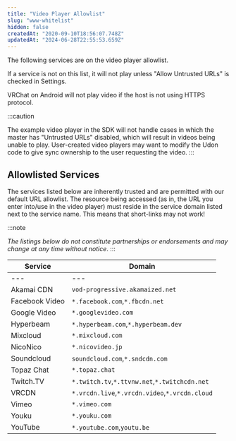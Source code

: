 ```yaml
---
title: "Video Player Allowlist"
slug: "www-whitelist"
hidden: false
createdAt: "2020-09-10T18:56:07.748Z"
updatedAt: "2024-06-28T22:55:53.659Z"
---
```


The following services are on the video player allowlist.

If a service is not on this list, it will not play unless "Allow Untrusted URLs" is checked in Settings.

VRChat on Android will not play video if the host is not using HTTPS protocol.

:::caution

The example video player in the SDK will not handle cases in which the master has "Untrusted URLs" disabled, which will result in videos being unable to play. User-created video players may want to modify the Udon code to give sync ownership to the user requesting the video.
:::

## Allowlisted Services
The services listed below are inherently trusted and are permitted with our default URL allowlist. The resource being accessed (as in, the URL you enter into/use in the video player) must reside in the service domain listed next to the service name. This means that short-links may not work!

:::note

*The listings below do not constitute partnerships or endorsements and may change at any time without notice*.
:::

| Service | Domain |
| --- | --- |
| --- | --- |
| Akamai CDN | `vod-progressive.akamaized.net` |
| Facebook Video | `*.facebook.com`,`*.fbcdn.net` |
| Google Video | `*.googlevideo.com` |
| Hyperbeam | `*.hyperbeam.com`,`*.hyperbeam.dev` |
| Mixcloud | `*.mixcloud.com` |
| NicoNico | `*.nicovideo.jp` |
| Soundcloud | `soundcloud.com`,`*.sndcdn.com` |
| Topaz Chat | `*.topaz.chat` |
| Twitch.TV | `*.twitch.tv`,`*.ttvnw.net`,`*.twitchcdn.net` |
| VRCDN | `*.vrcdn.live`,`*.vrcdn.video`,`*.vrcdn.cloud` |
| Vimeo | `*.vimeo.com` |
| Youku | `*.youku.com` |
| YouTube | `*.youtube.com`,`youtu.be` |
